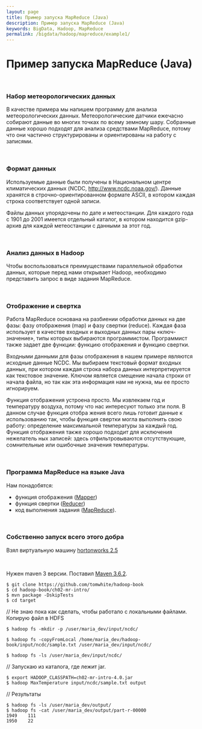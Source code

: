 ```yaml
---
layout: page
title: Пример запуска MapReduce (Java)
description: Пример запуска MapReduce (Java)
keywords: BigData, Hadoop, MapReduce
permalink: /bigdata/hadoop/mapreduce/example1/
---
```



# Пример запуска MapReduce (Java)

<br/>

### Набор метеорологических данных

В качестве примера мы напишем программу для анализа метеорологических дан­ных. Метеорологические датчики ежечасно собирают данные во многих точках по всему земному шару. Собранные данные хорошо подходят для анализа средствами MapReduce, потому что они частично структурированы и ориентированы на рабо­ту с записями.

<br/>

### Формат данных

Используемые данные были получены в Национальном центре климатических данных (NCDC, http://www.ncdc.noaa.gov/). Данные хранятся в строчно-ориенти­рованном формате ASCII, в котором каждая строка соответствует одной записи.

Файлы данных упорядочены по дате и метеостанции. Для каждого года с 1901 до 2001 имеется отдельный каталог, в котором находится gzip-архив для каждой метеостанции с данными за этот год.

<br/>

### Анализ данных в Hadoop

Чтобы воспользоваться преимуществами параллельной обработки данных, которые перед нами открывает Hadoop, необходимо представить запрос в виде за­дания MapReduce. 

<br/>

### Отображение и свертка

Работа MapReduce основана на разбиении обработки данных на две фазы: фазу отображения (map) и фазу свертки (reduce). Каждая фаза использует в качестве входных и выходных данных пары «ключ-значение», типы которых выбираются
программистом. Программист также задает две функции: функцию отображения и функцию свертки.

Входными данными для фазы отображения в нашем примере являются исходные данные NCDC. Мы выбираем текстовый формат входных данных, при котором каждая строка набора данных интерпретируется как текстовое значение. Ключом является смещение начала строки от начала файла, но так как эта информация нам не нужна, мы ее просто игнорируем.

Функция отображения устроена просто. Мы извлекаем год и температуру воздуха, потому что нас интересуют только эти поля. В данном случае функция отобра­ жения всего лишь готовит данные к использованию так, чтобы функция свертки могла выполнить свою работу: определение максимальной температуры за каждый год. Функция отображения также хорошо подходит для исключения нежелатель­ ных записей: здесь отфильтровываются отсутствующие, сомнительные или оши­бочные значения температуры.


<br/>

### Программа MapReduce на языке Java

Нам понадобятся:

* функция отображения (<a href="https://github.com/tomwhite/hadoop-book/blob/master/ch02-mr-intro/src/main/java/MaxTemperatureMapper.java">Mapper<a>)
* функция свертки (<a href="https://github.com/tomwhite/hadoop-book/blob/master/ch02-mr-intro/src/main/java/MaxTemperatureReducer.java">Reducer<a>)
* код выполнения задания (<a href="https://github.com/tomwhite/hadoop-book/blob/master/ch02-mr-intro/src/main/java/MaxTemperature.java">MapReduce<a>). 

<br/>

### Собственно запуск всего этого добра

Взял виртуальную машину <a href="/bigdata/hadoop/ambari/hortonworks">hortonworks 2.5</a>

<br/>

Нужен maven 3 версии. Поставил <a href="//javadev.org/devtools/assembly-tools/maven/linux/centos/7/">Maven 3.6.2</a>.

    $ git clone https://github.com/tomwhite/hadoop-book
    $ cd hadoop-book/ch02-mr-intro/
    $ mvn package -DskipTests
    $ cd target


// Не знаю пока как сделать, чтобы работало с локальными файлами. Копирую файл в HDFS

    $ hadoop fs -mkdir -p /user/maria_dev/input/ncdc/

    $ hadoop fs -copyFromLocal /home/maria_dev/hadoop-book/input/ncdc/sample.txt /user/maria_dev/input/ncdc/

    $ hadoop fs -ls /user/maria_dev/input/ncdc/


// Запускаю из каталога, где лежит jar.

    $ export HADOOP_CLASSPATH=ch02-mr-intro-4.0.jar
    $ hadoop MaxTemperature input/ncdc/sample.txt output


// Результаты

    $ hadoop fs -ls /user/maria_dev/output/
    $ hadoop fs -cat /user/maria_dev/output/part-r-00000
    1949	111
    1950	22
